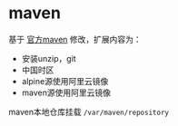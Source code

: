 # maven 

基于 [官方maven](https://hub.docker.com/_/maven/) 修改，扩展内容为：

* 安装unzip，git
* 中国时区
* alpine源使用阿里云镜像
* maven源使用阿里云镜像

maven本地仓库挂载 `/var/maven/repository`

